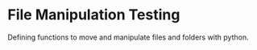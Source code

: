 # File Manipulation Testing
 Defining functions to move and manipulate files and folders with python.
